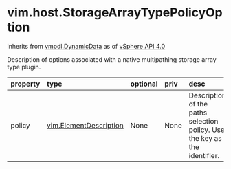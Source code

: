 vim.host.StorageArrayTypePolicyOption
=====================================
inherits from [vmodl.DynamicData](docs/vmodl.DynamicData.md)
as of [vSphere API 4.0](vim.version.md#vim.version.version5)


Description of options associated with a native multipathing   storage array type plugin.

| property | type | optional | priv | desc |
|:---------|:-----|:---------|:-----|:-----|
| policy | [vim.ElementDescription](vim.ElementDescription.md "vim.ElementDescription") | None | None | Description of the paths selection policy.  Use the key as the   identifier. |



